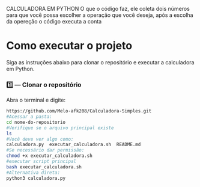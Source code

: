 CALCULADORA EM PYTHON
 O que o código faz, ele coleta dois números para que você possa escolher a operação que você deseja, após a escolha da opereção o código executa a conta
 
# Como executar o projeto

Siga as instruções abaixo para clonar o repositório e executar a calculadora em Python.

### 1️⃣ — Clonar o repositório
Abra o terminal e digite:
```bash
https://github.com/Melo-afk208/Calculadora-Simples.git
#Acessar a pasta:
cd nome-do-repositorio
#Verifique se o arquivo principal existe
ls
#Você deve ver algo como:
calculadora.py  executar_calculadora.sh  README.md
#Se necessário dar permissão:
chmod +x executar_calculadora.sh
#executar script principal
bash executar_calculadora.sh
#Alternativa direta:
python3 calculadora.py

